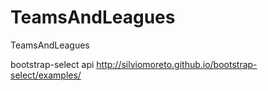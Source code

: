 # TeamsAndLeagues
TeamsAndLeagues

bootstrap-select api http://silviomoreto.github.io/bootstrap-select/examples/
